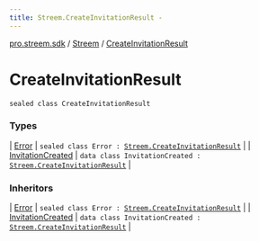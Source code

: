 ```yaml
---
title: Streem.CreateInvitationResult - 
---
```


[pro.streem.sdk](../../index.html) / [Streem](../index.html) / [CreateInvitationResult](./index.html)

# CreateInvitationResult

`sealed class CreateInvitationResult`

### Types

| [Error](-error/index.html) | `sealed class Error : `[`Streem.CreateInvitationResult`](./index.html) |
| [InvitationCreated](-invitation-created/index.html) | `data class InvitationCreated : `[`Streem.CreateInvitationResult`](./index.html) |

### Inheritors

| [Error](-error/index.html) | `sealed class Error : `[`Streem.CreateInvitationResult`](./index.html) |
| [InvitationCreated](-invitation-created/index.html) | `data class InvitationCreated : `[`Streem.CreateInvitationResult`](./index.html) |

